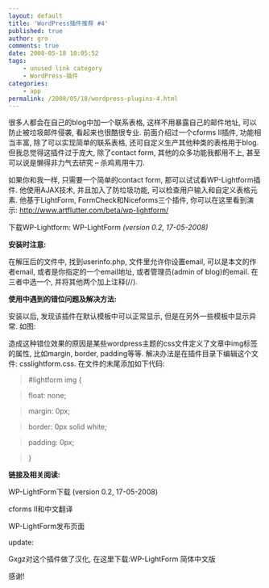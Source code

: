 ```yaml
---
layout: default
title: 'WordPress插件推荐 #4'
published: true
author: gro
comments: true
date: 2008-05-18 10:05:52
tags:
    - unused link category
    - WordPress-插件
categories:
    - app
permalink: /2008/05/18/wordpress-plugins-4.html
---
```

很多人都会在自己的blog中加一个联系表格, 这样不用暴露自己的邮件地址, 可以防止被垃圾邮件侵袭, 看起来也很酷很专业. 前面介绍过一个cforms II插件, 功能相当丰富, 除了可以实现简单的联系表格, 还可自定义生产其他种类的表格用于blog. 但我总觉得这插件过于庞大, 除了contact form, 其他的众多功能我都用不上, 甚至可以说是懒得非力气去研究 &#8211; 杀鸡焉用牛刀.

如果你和我一样, 只需要一个简单的contact form, 那可以试试看WP-Lightform插件. 他使用AJAX技术, 并且加入了防垃圾功能, 可以检查用户输入和自定义表格元素. 他基于LightForm, FormCheck和Niceforms三个插件, 你可以在这里看到演示: http://www.artflutter.com/beta/wp-lightform/



下载WP-Lightform: WP-LightForm _(version 0.2, 17-05-2008)_

**安装时注意:**

在解压后的文件中, 找到userinfo.php, 文件里允许你设置email, 可以是本文的作者email, 或者是你指定的一个email地址, 或者管理员(admin of blog)的email. 在三者中选一个, 并将其他两个加上注释(//).

**使用中遇到的错位问题及解决方法:**

安装以后, 发现该插件在默认模板中可以正常显示, 但是在另外一些模板中显示异常. 如图:



造成这种错位效果的原因是某些wordpress主题的css文件定义了文章中img标签的属性, 比如margin, border, padding等等. 解决办法是在插件目录下编辑这个文件: csslightform.css. 在文件的末尾添加如下代码:

> #lightform img {
  
> float: none;
  
> margin: 0px;
  
> border: 0px solid white;
  
> padding: 0px;
  
> }

**链接及相关阅读:**

WP-LightForm下载 (version 0.2, 17-05-2008)

cforms II和中文翻译

WP-LightForm发布页面

update:

Gxgz对这个插件做了汉化, 在这里下载:WP-LightForm 简体中文版

感谢!